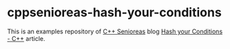 # cppsenioreas-hash-your-conditions
This is an examples repository of [C++ Senioreas](https://cppsenioreas.wordpress.com/) blog [Hash your Conditions - C++](https://cppsenioreas.wordpress.com/2020/12/13/hash-your-conditions-cpp/) article.
